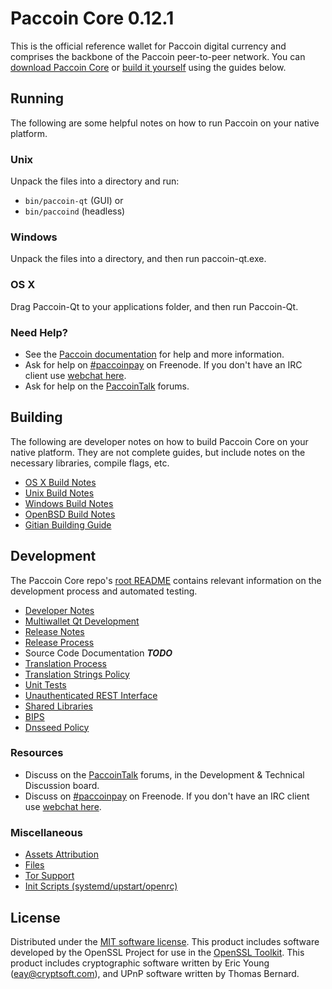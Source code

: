 Paccoin Core 0.12.1
=====================

This is the official reference wallet for Paccoin digital currency and comprises the backbone of the Paccoin peer-to-peer network. You can [download Paccoin Core](https://www.paccoin.org/downloads/) or [build it yourself](#building) using the guides below.

Running
---------------------
The following are some helpful notes on how to run Paccoin on your native platform.

### Unix

Unpack the files into a directory and run:

- `bin/paccoin-qt` (GUI) or
- `bin/paccoind` (headless)

### Windows

Unpack the files into a directory, and then run paccoin-qt.exe.

### OS X

Drag Paccoin-Qt to your applications folder, and then run Paccoin-Qt.

### Need Help?

* See the [Paccoin documentation](https://paccoinpay.atlassian.net/wiki/display/DOC)
for help and more information.
* Ask for help on [#paccoinpay](http://webchat.freenode.net?channels=paccoinpay) on Freenode. If you don't have an IRC client use [webchat here](http://webchat.freenode.net?channels=paccoinpay).
* Ask for help on the [PaccoinTalk](https://paccointalk.org/) forums.

Building
---------------------
The following are developer notes on how to build Paccoin Core on your native platform. They are not complete guides, but include notes on the necessary libraries, compile flags, etc.

- [OS X Build Notes](build-osx.md)
- [Unix Build Notes](build-unix.md)
- [Windows Build Notes](build-windows.md)
- [OpenBSD Build Notes](build-openbsd.md)
- [Gitian Building Guide](gitian-building.md)

Development
---------------------
The Paccoin Core repo's [root README](/README.md) contains relevant information on the development process and automated testing.

- [Developer Notes](developer-notes.md)
- [Multiwallet Qt Development](multiwallet-qt.md)
- [Release Notes](release-notes.md)
- [Release Process](release-process.md)
- Source Code Documentation ***TODO***
- [Translation Process](translation_process.md)
- [Translation Strings Policy](translation_strings_policy.md)
- [Unit Tests](unit-tests.md)
- [Unauthenticated REST Interface](REST-interface.md)
- [Shared Libraries](shared-libraries.md)
- [BIPS](bips.md)
- [Dnsseed Policy](dnsseed-policy.md)

### Resources
* Discuss on the [PaccoinTalk](https://paccointalk.org/) forums, in the Development & Technical Discussion board.
* Discuss on [#paccoinpay](http://webchat.freenode.net/?channels=paccoinpay) on Freenode. If you don't have an IRC client use [webchat here](http://webchat.freenode.net/?channels=paccoinpay).

### Miscellaneous
- [Assets Attribution](assets-attribution.md)
- [Files](files.md)
- [Tor Support](tor.md)
- [Init Scripts (systemd/upstart/openrc)](init.md)

License
---------------------
Distributed under the [MIT software license](http://www.opensource.org/licenses/mit-license.php).
This product includes software developed by the OpenSSL Project for use in the [OpenSSL Toolkit](https://www.openssl.org/). This product includes
cryptographic software written by Eric Young ([eay@cryptsoft.com](mailto:eay@cryptsoft.com)), and UPnP software written by Thomas Bernard.
